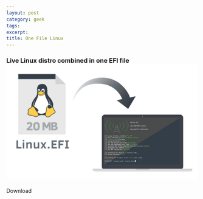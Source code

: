 ```yaml
---
layout: post
category: geek
tags:
excerpt:
title: One File Linux
---
```


### Live Linux distro combined in one EFI file![One File Linux logo](/uploads/versions/one-file-linux---x----1406-846x---.png)

Download
